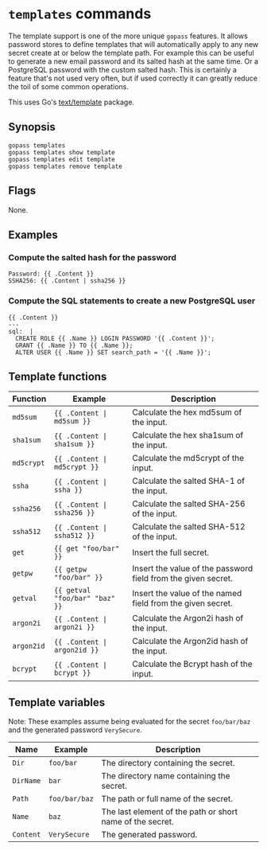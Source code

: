 # `templates` commands

The template support is one of the more unique `gopass` features. It allows
password stores to define templates that will automatically apply to any new
secret create at or below the template path. For example this can be useful
to generate a new email password and its salted hash at the same time. Or a
PostgreSQL password with the custom salted hash. This is certainly a feature
that's not used very often, but if used correctly it can greatly reduce the
toil of some common operations.

This uses Go's [text/template](https://pkg.go.dev/text/template) package.

## Synopsis

```shell
gopass templates
gopass templates show template
gopass templates edit template
gopass templates remove template
```

## Flags

None.

## Examples

### Compute the salted hash for the password

```text
Password: {{ .Content }}
SSHA256: {{ .Content | ssha256 }}
```

### Compute the SQL statements to create a new PostgreSQL user

```text
{{ .Content }}
---
sql:  |
  CREATE ROLE {{ .Name }} LOGIN PASSWORD '{{ .Content }}';
  GRANT {{ .Name }} TO {{ .Name }};
  ALTER USER {{ .Name }} SET search_path = '{{ .Name }}';
```

## Template functions

Function | Example | Description
-------- | ------- | -----------
`md5sum` | `{{ .Content \| md5sum }}` | Calculate the hex md5sum of the input.
`sha1sum` | `{{ .Content \| sha1sum }}` | Calculate the hex sha1sum of the input.
`md5crypt` | `{{ .Content \| md5crypt }}` | Calculate the md5crypt of the input.
`ssha` | `{{ .Content \| ssha }}` | Calculate the salted SHA-1 of the input.
`ssha256` | `{{ .Content \| ssha256 }}` | Calculate the salted SHA-256 of the input.
`ssha512` | `{{ .Content \| ssha512 }}` | Calculate the salted SHA-512 of the input.
`get` | `{{ get "foo/bar" }}` | Insert the full secret.
`getpw` | `{{ getpw "foo/bar" }}` | Insert the value of the password field from the given secret.
`getval` | `{{ getval "foo/bar" "baz" }}` | Insert the value of the named field from the given secret.
`argon2i` | `{{ .Content \| argon2i }}` | Calculate the Argon2i hash of the input.
`argon2id` | `{{ .Content \| argon2id }}` | Calculate the Argon2id hash of the input.
`bcrypt` | `{{ .Content \| bcrypt }}` | Calculate the Bcrypt hash of the input.

## Template variables

Note: These examples assume being evaluated for the secret `foo/bar/baz` and
the generated password `VerySecure`.

Name | Example | Description
---- | ------- | -----------
`Dir` | `foo/bar` | The directory containing the secret.
`DirName` | `bar` | The directory name containing the secret.
`Path` | `foo/bar/baz` | The path or full name of the secret.
`Name` | `baz` | The last element of the path or short name of the secret.
`Content` | `VerySecure` | The generated password.
